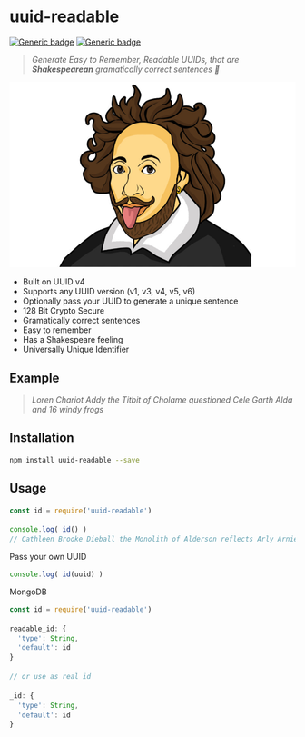 # uuid-readable

[![Generic badge](https://img.shields.io/badge/build-success-brightgreen.svg)](https://shields.io/) [![Generic badge](https://img.shields.io/badge/tests-100%25-brightgreen.svg)](https://shields.io/)

> _Generate Easy to Remember, Readable UUIDs, that are **Shakespearean** gramatically correct sentences 🥳_

![Logo](/assets/logo.png)

- Built on UUID v4
- Supports any UUID version (v1, v3, v4, v5, v6)
- Optionally pass your UUID to generate a unique sentence
- 128 Bit Crypto Secure
- Gramatically correct sentences
- Easy to remember
- Has a Shakespeare feeling
- Universally Unique Identifier

## Example

> _Loren Chariot Addy the Titbit of Cholame questioned Cele Garth Alda and 16 windy frogs_

## Installation

```sh
npm install uuid-readable --save
```

## Usage

```js
const id = require('uuid-readable')

console.log( id() )
// Cathleen Brooke Dieball the Monolith of Alderson reflects Arly Arnie Keenan and 18 large ants
```

Pass your own UUID

```js
console.log( id(uuid) )
```

MongoDB

```js
const id = require('uuid-readable')

readable_id: {
  'type': String,
  'default': id
}

// or use as real id

_id: {
  'type': String,
  'default': id
}
```

